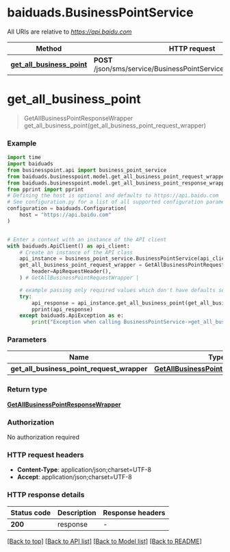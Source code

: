 # baiduads.BusinessPointService

All URIs are relative to *https://api.baidu.com*

Method | HTTP request | Description
------------- | ------------- | -------------
[**get_all_business_point**](BusinessPointService.md#get_all_business_point) | **POST** /json/sms/service/BusinessPointService/getAllBusinessPoint | 


# **get_all_business_point**
> GetAllBusinessPointResponseWrapper get_all_business_point(get_all_business_point_request_wrapper)



### Example


```python
import time
import baiduads
from businesspoint.api import business_point_service
from baiduads.businesspoint.model.get_all_business_point_request_wrapper import GetAllBusinessPointRequestWrapper
from baiduads.businesspoint.model.get_all_business_point_response_wrapper import GetAllBusinessPointResponseWrapper
from pprint import pprint
# Defining the host is optional and defaults to https://api.baidu.com
# See configuration.py for a list of all supported configuration parameters.
configuration = baiduads.Configuration(
    host = "https://api.baidu.com"
)


# Enter a context with an instance of the API client
with baiduads.ApiClient() as api_client:
    # Create an instance of the API class
    api_instance = business_point_service.BusinessPointService(api_client)
    get_all_business_point_request_wrapper = GetAllBusinessPointRequestWrapper(
        header=ApiRequestHeader(),
    ) # GetAllBusinessPointRequestWrapper | 

    # example passing only required values which don't have defaults set
    try:
        api_response = api_instance.get_all_business_point(get_all_business_point_request_wrapper)
        pprint(api_response)
    except baiduads.ApiException as e:
        print("Exception when calling BusinessPointService->get_all_business_point: %s\n" % e)
```


### Parameters

Name | Type | Description  | Notes
------------- | ------------- | ------------- | -------------
 **get_all_business_point_request_wrapper** | [**GetAllBusinessPointRequestWrapper**](GetAllBusinessPointRequestWrapper.md)|  |

### Return type

[**GetAllBusinessPointResponseWrapper**](GetAllBusinessPointResponseWrapper.md)

### Authorization

No authorization required

### HTTP request headers

 - **Content-Type**: application/json;charset=UTF-8
 - **Accept**: application/json;charset=UTF-8


### HTTP response details

| Status code | Description | Response headers |
|-------------|-------------|------------------|
**200** | response |  -  |

[[Back to top]](#) [[Back to API list]](../README.md#documentation-for-api-endpoints) [[Back to Model list]](../README.md#documentation-for-models) [[Back to README]](../README.md)


